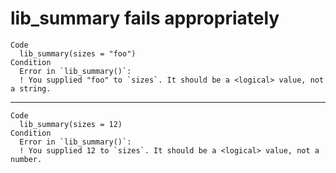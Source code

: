 # lib_summary fails appropriately

    Code
      lib_summary(sizes = "foo")
    Condition
      Error in `lib_summary()`:
      ! You supplied "foo" to `sizes`. It should be a <logical> value, not a string.

---

    Code
      lib_summary(sizes = 12)
    Condition
      Error in `lib_summary()`:
      ! You supplied 12 to `sizes`. It should be a <logical> value, not a number.

